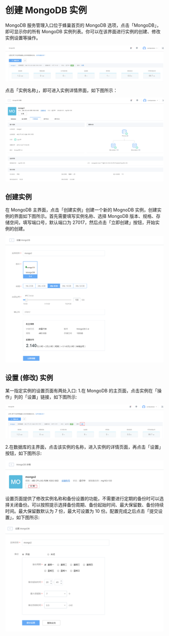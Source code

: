 # 创建 MongoDB 实例
MongoDB 服务管理入口位于蜂巢首页的 MongoDB 选项，点击「MongoDB」，即可显示你的所有 MongoDB 实例列表。你可以在该界面进行实例的创建、修改实例设置等操作。


![](../image/MongoDB实例列表.png)

点击「实例名称」，即可进入实例详情界面，如下图所示：

![](../image/MongoDB-详情页.png)

## 创建实例
在 MongoDB 主界面，点击「创建实例」创建一个新的 MognoDB 实例，创建实例的界面如下图所示。首先需要填写实例名称、选择 MongoDB 版本、规格、存储空间，填写端口号，默认端口为 27017，然后点击「立即创建」按钮，开始实例的创建。

![](../image/MongoDB-创建实例.png)

## 设置 (修改) 实例
某一指定实例的设置页面有两处入口:
1.在 MongoDB 的主页面，点击实例在「操作」列的「设置」链接，如下图所示:


![](../image/MongoDB-设置1.png)

2.在数据库的主界面，点击该实例的名称，进入实例的详情页面，再点击「设置」按钮，如下图所示:


![](../image/MongoDB-设置2.png)

设置页面提供了修改实例名称和备份设置的功能，不需要进行定期的备份时可以选择关闭备份。可以按照提示选择备份周期、备份起始时间、最大保留数、备份持续时间。最大保留数默认为 7 份，最大可设置为 10 份。配置完成之后点击「提交设置」，如下图所示:


![](../image/MongoDB-设置3.png)



